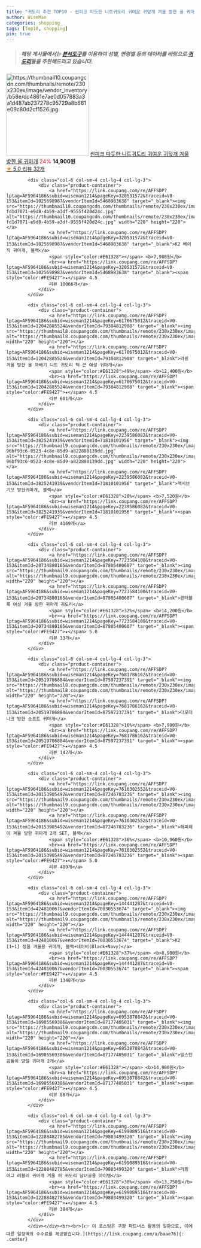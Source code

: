 ```yaml
---
title: "귀도리 추천 TOP10 - 썬피크 따듯한 니트귀도리 귀여운 귀덮개 겨울 방한 울 귀마개"
author: WiseMan
categories: shopping
tags: [Top10, shopping]
pin: true
---
```


> ##### 해당 게시물에서는 [**분석도구**](https://itemscout.io/)를 이용하여 **성별**, **연령별** 등의 데이터를 바탕으로 [**귀도리**](https://link.coupang.com/a/baae76)들을 추천해드리고 있습니다.
<div class="container"><div class="row">
            <div class="col-6 col-sm-4 col-lg-4 col-lg-3">
                <div class="product-container">
                    <a href="https://link.coupang.com/re/AFFSDP?lptag=AF5964186&subid=wiseman1214&pageKey=7719499147&traceid=V0-153&itemId=20713593730&vendorItemId=87784559343" target="_blank"><img src="https://thumbnail10.coupangcdn.com/thumbnails/remote/230x230ex/image/vendor_inventory/b58e/dc4861e7ae0d057883a3a1d487ab237278c95729a8b661e09c80d2cf1526.jpg" alt="https://thumbnail10.coupangcdn.com/thumbnails/remote/230x230ex/image/vendor_inventory/b58e/dc4861e7ae0d057883a3a1d487ab237278c95729a8b661e09c80d2cf1526.jpg" width="220" height="220"></a>
                    <a href="https://link.coupang.com/re/AFFSDP?lptag=AF5964186&subid=wiseman1214&pageKey=7719499147&traceid=V0-153&itemId=20713593730&vendorItemId=87784559343" target="_blank">썬피크 따듯한 니트귀도리 귀여운 귀덮개 겨울 방한 울 귀마개</a>
                    <span style="color:#E61328">24%</span> <b>14,900원</b>
                    <br><a href="https://link.coupang.com/re/AFFSDP?lptag=AF5964186&subid=wiseman1214&pageKey=7719499147&traceid=V0-153&itemId=20713593730&vendorItemId=87784559343" target="_blank"><span style="color:#FE9427">★</span> 5.0
                    리뷰 32개</a>
                </div>
            </div>
            
            <div class="col-6 col-sm-4 col-lg-4 col-lg-3">
                <div class="product-container">
                    <a href="https://link.coupang.com/re/AFFSDP?lptag=AF5964186&subid=wiseman1214&pageKey=320531572&traceid=V0-153&itemId=1025698987&vendorItemId=5468983638" target="_blank"><img src="https://thumbnail10.coupangcdn.com/thumbnails/remote/230x230ex/image/retail/images/3043984597740202-fd1d7071-e9d8-4b59-a3df-9555f420d24c.jpg" alt="https://thumbnail10.coupangcdn.com/thumbnails/remote/230x230ex/image/retail/images/3043984597740202-fd1d7071-e9d8-4b59-a3df-9555f420d24c.jpg" width="220" height="220"></a>
                    <a href="https://link.coupang.com/re/AFFSDP?lptag=AF5964186&subid=wiseman1214&pageKey=320531572&traceid=V0-153&itemId=1025698987&vendorItemId=5468983638" target="_blank">K2 베이직 귀마개, 블랙</a>
                    <span style="color:#E61328"></span> <b>7,900원</b>
                    <br><a href="https://link.coupang.com/re/AFFSDP?lptag=AF5964186&subid=wiseman1214&pageKey=320531572&traceid=V0-153&itemId=1025698987&vendorItemId=5468983638" target="_blank"><span style="color:#FE9427">★</span> 4.5
                    리뷰 10066개</a>
                </div>
            </div>
            
            <div class="col-6 col-sm-4 col-lg-4 col-lg-3">
                <div class="product-container">
                    <a href="https://link.coupang.com/re/AFFSDP?lptag=AF5964186&subid=wiseman1214&pageKey=6170675012&traceid=V0-153&itemId=12042885524&vendorItemId=79384812908" target="_blank"><img src="https://thumbnail8.coupangcdn.com/thumbnails/remote/230x230ex/image/vendor_inventory/a09c/7578461bc7d1d7cf9265e65ab6351fc1ff672ea6de12ed0da4c22f14376d.jpg" alt="https://thumbnail8.coupangcdn.com/thumbnails/remote/230x230ex/image/vendor_inventory/a09c/7578461bc7d1d7cf9265e65ab6351fc1ff672ea6de12ed0da4c22f14376d.jpg" width="220" height="220"></a>
                    <a href="https://link.coupang.com/re/AFFSDP?lptag=AF5964186&subid=wiseman1214&pageKey=6170675012&traceid=V0-153&itemId=12042885524&vendorItemId=79384812908" target="_blank">라핑 겨울 방한 울 꽈배기 니트 귀도리 턱 끈 여성 귀마개</a>
                    <span style="color:#E61328">49%</span> <b>12,400원</b>
                    <br><a href="https://link.coupang.com/re/AFFSDP?lptag=AF5964186&subid=wiseman1214&pageKey=6170675012&traceid=V0-153&itemId=12042885524&vendorItemId=79384812908" target="_blank"><span style="color:#FE9427">★</span> 4.5
                    리뷰 601개</a>
                </div>
            </div>
            
            <div class="col-6 col-sm-4 col-lg-4 col-lg-3">
                <div class="product-container">
                    <a href="https://link.coupang.com/re/AFFSDP?lptag=AF5964186&subid=wiseman1214&pageKey=2239586082&traceid=V0-153&itemId=3825241939&vendorItemId=71810101956" target="_blank"><img src="https://thumbnail9.coupangcdn.com/thumbnails/remote/230x230ex/image/retail/images/4348100447168427-96bf93c6-0523-4c8e-85d9-a822880139dd.jpg" alt="https://thumbnail9.coupangcdn.com/thumbnails/remote/230x230ex/image/retail/images/4348100447168427-96bf93c6-0523-4c8e-85d9-a822880139dd.jpg" width="220" height="220"></a>
                    <a href="https://link.coupang.com/re/AFFSDP?lptag=AF5964186&subid=wiseman1214&pageKey=2239586082&traceid=V0-153&itemId=3825241939&vendorItemId=71810101956" target="_blank">맥시브 기모 방한귀마개, 블랙</a>
                    <span style="color:#E61328">20%</span> <b>7,520원</b>
                    <br><a href="https://link.coupang.com/re/AFFSDP?lptag=AF5964186&subid=wiseman1214&pageKey=2239586082&traceid=V0-153&itemId=3825241939&vendorItemId=71810101956" target="_blank"><span style="color:#FE9427">★</span> 4.5
                    리뷰 4169개</a>
                </div>
            </div>
            
            <div class="col-6 col-sm-4 col-lg-4 col-lg-3">
                <div class="product-container">
                    <a href="https://link.coupang.com/re/AFFSDP?lptag=AF5964186&subid=wiseman1214&pageKey=7723584100&traceid=V0-153&itemId=20734880165&vendorItemId=87805400607" target="_blank"><img src="https://thumbnail9.coupangcdn.com/thumbnails/remote/230x230ex/image/vendor_inventory/7b54/1bb7017205ffcf8297dd7127b2615bdc48b9c3d5292f0aa9c9744a44dc52.png" alt="https://thumbnail9.coupangcdn.com/thumbnails/remote/230x230ex/image/vendor_inventory/7b54/1bb7017205ffcf8297dd7127b2615bdc48b9c3d5292f0aa9c9744a44dc52.png" width="220" height="220"></a>
                    <a href="https://link.coupang.com/re/AFFSDP?lptag=AF5964186&subid=wiseman1214&pageKey=7723584100&traceid=V0-153&itemId=20734880165&vendorItemId=87805400607" target="_blank">윈터블록 여성 겨울 방한 귀마개 귀도리</a>
                    <span style="color:#E61328">32%</span> <b>14,200원</b>
                    <br><a href="https://link.coupang.com/re/AFFSDP?lptag=AF5964186&subid=wiseman1214&pageKey=7723584100&traceid=V0-153&itemId=20734880165&vendorItemId=87805400607" target="_blank"><span style="color:#FE9427">★</span> 5.0
                    리뷰 33개</a>
                </div>
            </div>
            
            <div class="col-6 col-sm-4 col-lg-4 col-lg-3">
                <div class="product-container">
                    <a href="https://link.coupang.com/re/AFFSDP?lptag=AF5964186&subid=wiseman1214&pageKey=7681786162&traceid=V0-153&itemId=20519786884&vendorItemId=87597237391" target="_blank"><img src="https://thumbnail8.coupangcdn.com/thumbnails/remote/230x230ex/image/rs_quotation_api/vrflvs9f/651b9b75cee94112895d63207252ec0a.jpg" alt="https://thumbnail8.coupangcdn.com/thumbnails/remote/230x230ex/image/rs_quotation_api/vrflvs9f/651b9b75cee94112895d63207252ec0a.jpg" width="220" height="220"></a>
                    <a href="https://link.coupang.com/re/AFFSDP?lptag=AF5964186&subid=wiseman1214&pageKey=7681786162&traceid=V0-153&itemId=20519786884&vendorItemId=87597237391" target="_blank">더모더니크 방한 소프트 귀마개</a>
                    <span style="color:#E61328">16%</span> <b>7,900원</b>
                    <br><a href="https://link.coupang.com/re/AFFSDP?lptag=AF5964186&subid=wiseman1214&pageKey=7681786162&traceid=V0-153&itemId=20519786884&vendorItemId=87597237391" target="_blank"><span style="color:#FE9427">★</span> 4.5
                    리뷰 142개</a>
                </div>
            </div>
            
            <div class="col-6 col-sm-4 col-lg-4 col-lg-3">
                <div class="product-container">
                    <a href="https://link.coupang.com/re/AFFSDP?lptag=AF5964186&subid=wiseman1214&pageKey=7610302552&traceid=V0-153&itemId=20153905492&vendorItemId=87246783236" target="_blank"><img src="https://thumbnail9.coupangcdn.com/thumbnails/remote/230x230ex/image/vendor_inventory/9170/374c5bb011851a1b5f0a83eb372283126c263a12a073157f86e39252cafb.jpg" alt="https://thumbnail9.coupangcdn.com/thumbnails/remote/230x230ex/image/vendor_inventory/9170/374c5bb011851a1b5f0a83eb372283126c263a12a073157f86e39252cafb.jpg" width="220" height="220"></a>
                    <a href="https://link.coupang.com/re/AFFSDP?lptag=AF5964186&subid=wiseman1214&pageKey=7610302552&traceid=V0-153&itemId=20153905492&vendorItemId=87246783236" target="_blank">해피제이 겨울 방한 귀마개 2개 SET, 블랙</a>
                    <span style="color:#E61328">36%</span> <b>10,960원</b>
                    <br><a href="https://link.coupang.com/re/AFFSDP?lptag=AF5964186&subid=wiseman1214&pageKey=7610302552&traceid=V0-153&itemId=20153905492&vendorItemId=87246783236" target="_blank"><span style="color:#FE9427">★</span> 5.0
                    리뷰 489개</a>
                </div>
            </div>
            
            <div class="col-6 col-sm-4 col-lg-4 col-lg-3">
                <div class="product-container">
                    <a href="https://link.coupang.com/re/AFFSDP?lptag=AF5964186&subid=wiseman1214&pageKey=144441287&traceid=V0-153&itemId=424810067&vendorItemId=70030553674" target="_blank"><img src="https://thumbnail9.coupangcdn.com/thumbnails/remote/230x230ex/image/vendor_inventory/7e7e/977c93dd66674117ff8a8128cee2bb6e46c61948ba0609732fad882739f4.jpg" alt="https://thumbnail9.coupangcdn.com/thumbnails/remote/230x230ex/image/vendor_inventory/7e7e/977c93dd66674117ff8a8128cee2bb6e46c61948ba0609732fad882739f4.jpg" width="220" height="220"></a>
                    <a href="https://link.coupang.com/re/AFFSDP?lptag=AF5964186&subid=wiseman1214&pageKey=144441287&traceid=V0-153&itemId=424810067&vendorItemId=70030553674" target="_blank">K2 [1+1] 정품 겨울용 귀마개, 블랙+네이비(Black+Navy)</a>
                    <span style="color:#E61328">37%</span> <b>8,900원</b>
                    <br><a href="https://link.coupang.com/re/AFFSDP?lptag=AF5964186&subid=wiseman1214&pageKey=144441287&traceid=V0-153&itemId=424810067&vendorItemId=70030553674" target="_blank"><span style="color:#FE9427">★</span> 4.5
                    리뷰 1348개</a>
                </div>
            </div>
            
            <div class="col-6 col-sm-4 col-lg-4 col-lg-3">
                <div class="product-container">
                    <a href="https://link.coupang.com/re/AFFSDP?lptag=AF5964186&subid=wiseman1214&pageKey=6953878842&traceid=V0-153&itemId=16905569386&vendorItemId=87177405031" target="_blank"><img src="https://thumbnail9.coupangcdn.com/thumbnails/remote/230x230ex/image/vendor_inventory/31ad/568bfa4a06745954214ada06271f68abfa7979f1414e56b2fddb08a44c69.jpg" alt="https://thumbnail9.coupangcdn.com/thumbnails/remote/230x230ex/image/vendor_inventory/31ad/568bfa4a06745954214ada06271f68abfa7979f1414e56b2fddb08a44c69.jpg" width="220" height="220"></a>
                    <a href="https://link.coupang.com/re/AFFSDP?lptag=AF5964186&subid=wiseman1214&pageKey=6953878842&traceid=V0-153&itemId=16905569386&vendorItemId=87177405031" target="_blank">밀스턴 곰돌이 양털 귀마개 2개</a>
                    <span style="color:#E61328"></span> <b>14,900원</b>
                    <br><a href="https://link.coupang.com/re/AFFSDP?lptag=AF5964186&subid=wiseman1214&pageKey=6953878842&traceid=V0-153&itemId=16905569386&vendorItemId=87177405031" target="_blank"><span style="color:#FE9427">★</span> 4.5
                    리뷰 88개</a>
                </div>
            </div>
            
            <div class="col-6 col-sm-4 col-lg-4 col-lg-3">
                <div class="product-container">
                    <a href="https://link.coupang.com/re/AFFSDP?lptag=AF5964186&subid=wiseman1214&pageKey=6199089516&traceid=V0-153&itemId=12288482785&vendorItemId=79803499320" target="_blank"><img src="https://thumbnail9.coupangcdn.com/thumbnails/remote/230x230ex/image/vendor_inventory/3aeb/cde405cca78693057c2ad75762bb8b303591703be86acc26a87143b95590.jpg" alt="https://thumbnail9.coupangcdn.com/thumbnails/remote/230x230ex/image/vendor_inventory/3aeb/cde405cca78693057c2ad75762bb8b303591703be86acc26a87143b95590.jpg" width="220" height="220"></a>
                    <a href="https://link.coupang.com/re/AFFSDP?lptag=AF5964186&subid=wiseman1214&pageKey=6199089516&traceid=V0-153&itemId=12288482785&vendorItemId=79803499320" target="_blank">라핑 어그 러블리 귀마개 겨울 퍼 귀도리 남녀공용 아이템</a>
                    <span style="color:#E61328">30%</span> <b>13,750원</b>
                    <br><a href="https://link.coupang.com/re/AFFSDP?lptag=AF5964186&subid=wiseman1214&pageKey=6199089516&traceid=V0-153&itemId=12288482785&vendorItemId=79803499320" target="_blank"><span style="color:#FE9427">★</span> 4.5
                    리뷰 384개</a>
                </div>
            </div>
            </div></div><br><br>[👉 이 포스팅은 쿠팡 파트너스 활동의 일환으로, 이에 따른 일정액의 수수료를 제공받습니다.](https://link.coupang.com/a/baae76){: .center}